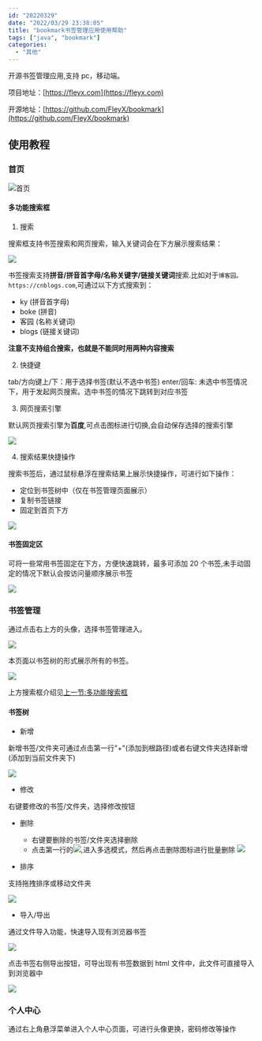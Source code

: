 ```yaml
---
id: "20220329"
date: "2022/03/29 23:38:05"
title: "bookmark书签管理应用使用帮助"
tags: ["java", "bookmark"]
categories:
  - "其他"
---
```


开源书签管理应用,支持 pc，移动端。

项目地址：[https://fleyx.com](https://fleyx.com)

开源地址：[https://github.com/FleyX/bookmark](https://github.com/FleyX/bookmark)

## 使用教程

### 首页

![首页](https://qiniupic.fleyx.com/blog/20220329202726.png?imageView2/2/w/1920)

#### 多功能搜索框

1. 搜索

搜索框支持书签搜索和网页搜索，输入关键词会在下方展示搜索结果：

![](https://qiniupic.fleyx.com/blog/20220329203152.png?imageView2/2/w/1920)

书签搜索支持**拼音/拼音首字母/名称关键字/链接关键词**搜索.比如对于`博客园。https://cnblogs.com`,可通过以下方式搜索到：

- ky (拼音首字母)
- boke (拼音)
- 客园 (名称关键词)
- blogs (链接关键词)

**注意不支持组合搜索，也就是不能同时用两种内容搜索**

2. 快捷键

tab/方向键上/下：用于选择书签(默认不选中书签)
enter/回车: 未选中书签情况下，用于发起网页搜索。选中书签的情况下跳转到对应书签

3. 网页搜索引擎

默认网页搜索引擎为**百度**,可点击图标进行切换,会自动保存选择的搜索引擎

![](https://qiniupic.fleyx.com/blog/20220329204103.png?imageView2/2/w/1920)

4. 搜索结果快捷操作

搜索书签后，通过鼠标悬浮在搜索结果上展示快捷操作，可进行如下操作：

- 定位到书签树中（仅在书签管理页面展示）
- 复制书签链接
- 固定到首页下方

![](https://qiniupic.fleyx.com/blog/20220329212023.png?imageView2/2/w/1920)

#### 书签固定区

可将一些常用书签固定在下方，方便快速跳转，最多可添加 20 个书签,未手动固定的情况下默认会按访问量顺序展示书签

![](https://qiniupic.fleyx.com/blog/20220329212211.png?imageView2/2/w/1920)

### 书签管理

通过点击右上方的头像，选择书签管理进入。

![](https://qiniupic.fleyx.com/blog/20220329212513.png?imageView2/2/w/1920)

本页面以书签树的形式展示所有的书签。

![](https://qiniupic.fleyx.com/blog/20220329212745.png?imageView2/2/w/1920)

上方搜索框介绍见[上一节:多功能搜索框](#多功能搜索框)

#### 书签树

- 新增

新增书签/文件夹可通过点击第一行"+"(添加到根路径)或者右键文件夹选择新增(添加到当前文件夹下)

![](https://qiniupic.fleyx.com/blog/20220329213056.png?imageView2/2/w/1920)

- 修改

右键要修改的书签/文件夹，选择修改按钮

- 删除

  - 右键要删除的书签/文件夹选择删除
  - 点击第一行的![](https://qiniupic.fleyx.com/blog/20220329213336.png?imageView2/2/w/1920),进入多选模式，然后再点击删除图标进行批量删除
    ![](https://qiniupic.fleyx.com/blog/20220329213551.png?imageView2/2/w/1920)

- 排序

支持拖拽排序或移动文件夹

![](https://qiniupic.fleyx.com/blog/20220329213716.png?imageView2/2/w/1920)

- 导入/导出

通过文件导入功能，快速导入现有浏览器书签

![](https://qiniupic.fleyx.com/blog/20220329214827.png?imageView2/2/w/1920)

点击书签右侧导出按钮，可导出现有书签数据到 html 文件中，此文件可直接导入到浏览器中

![](https://qiniupic.fleyx.com/blog/20220329214936.png?imageView2/2/w/1920)

### 个人中心

通过右上角悬浮菜单进入个人中心页面，可进行头像更换，密码修改等操作
